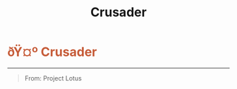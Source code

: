﻿---
lang: en-US
title: Crusader
prev: Bodyguard
next: Deceiver
---
# <font color="#c65c39">ðŸ¤º <b>Crusader</b></font> <Badge text="Killing" type="tip" vertical="middle"/>
---

> From: Project Lotus


